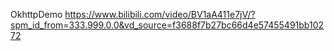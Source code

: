 OkhttpDemo
https://www.bilibili.com/video/BV1aA411e7jV/?spm_id_from=333.999.0.0&vd_source=f3688f7b27bc66d4e57455491bb10272
